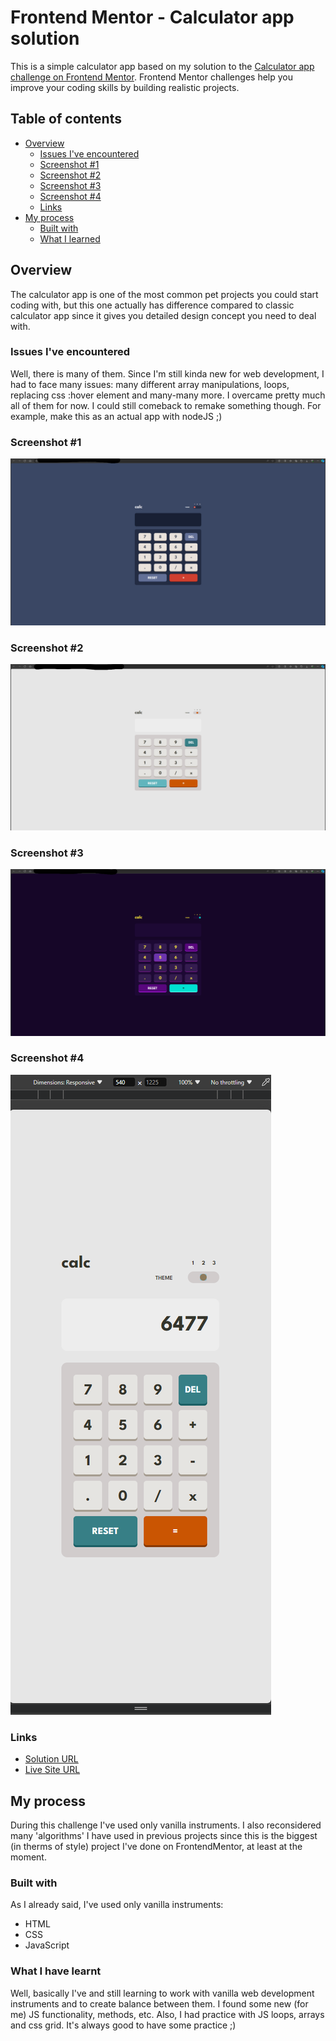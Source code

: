 # Frontend Mentor - Calculator app solution

This is a simple calculator app based on my solution to
the [Calculator app challenge on Frontend Mentor](https://www.frontendmentor.io/challenges/calculator-app-9lteq5N29).
Frontend Mentor challenges help you improve your coding skills by building realistic projects.

## Table of contents

- [Overview](#overview)
    - [Issues I've encountered](#issues-ive-encountered)
    - [Screenshot #1](#screenshot-1)
    - [Screenshot #2](#screenshot-2)
    - [Screenshot #3](#screenshot-3)
    - [Screenshot #4](#screenshot-4)
    - [Links](#links)
- [My process](#my-process)
    - [Built with](#built-with)
    - [What I learned](#what-i-have-learnt)

## Overview

The calculator app is one of the most common pet projects you could start coding with, but this one actually has difference compared to classic calculator app
since it gives you detailed design concept you need to deal with.

### Issues I've encountered

Well, there is many of them. Since I'm still kinda new for web development, I had to face many issues: many different array manipulations, loops, replacing
css :hover element and many-many more. I overcame pretty much all of them for now. I could still comeback to remake something though. For example, make this
as an actual app with nodeJS ;)

### Screenshot #1

![](/src/assets/screenshots/screenshot-1.png)

### Screenshot #2

![](/src/assets/screenshots/screenshot-2.png)

### Screenshot #3

![](/src/assets/screenshots/screenshot-3.png)

### Screenshot #4

![](/src/assets/screenshots/screenshot-4.png)

### Links

- [Solution URL](https://www.frontendmentor.io/solutions/calculator-app-using-css-grid-js-qcQAyGUdRZ)
- [Live Site URL](https://petyabiszeps.github.io/calculator-app/)

## My process

During this challenge I've used only vanilla instruments. I also reconsidered many 'algorithms' I have used in previous projects since this is the biggest
(in therms of style) project I've done on FrontendMentor, at least at the moment.

### Built with

As I already said, I've used only vanilla instruments:

* HTML
* CSS
* JavaScript

### What I have learnt

Well, basically I've and still learning to work with vanilla web development instruments and to create balance between them. I found some new (for me) JS
functionality, methods, etc. Also, I had practice with JS loops, arrays and css grid. It's always good to have some practice ;)